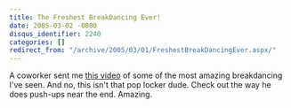 ```yaml
---
title: The Freshest BreakDancing Ever!
date: 2005-03-02 -0800
disqus_identifier: 2240
categories: []
redirect_from: "/archive/2005/03/01/FreshestBreakDancingEver.aspx/"
---
```


A coworker sent me [this
video](https://haacked.com.nyud.net:8090/videos/awesome_breakdance.wmv)
of some of the most amazing breakdancing I've seen. And no, this isn't
that pop locker dude. Check out the way he does push-ups near the end.
Amazing.

